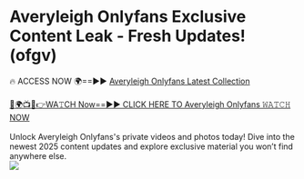 # Averyleigh Onlyfans Exclusive Content Leak - Fresh Updates! (ofgv)

🔥 ACCESS NOW 🌍==►► <a href="https://tinyurl.com/kvy9nzfs" rel="nofollow">Averyleigh Onlyfans Latest Collection</a>
<br><br>
[🔴🌍📺📱👉WA𝚃CH Now==►► CLICK HERE TO Averyleigh Onlyfans 𝚆𝙰𝚃𝙲𝙷 NOW](https://tinyurl.com/kvy9nzfs)
<br><br>
Unlock Averyleigh Onlyfans's private videos and photos today! Dive into the newest 2025 content updates and explore exclusive material you won’t find anywhere else.
<br>
<a href="https://tinyurl.com/kvy9nzfs" rel="nofollow" data-target="animated-image.originalLink"><img src="https://camo.githubusercontent.com/8a4f000d20f83aca3bf7ec5f350d767afa0574a8a352519fd8cfa583a6f93a33/68747470733a2f2f692e696d6775722e636f6d2f644a486b345a712e676966" data-canonical-src="https://i.imgur.com/dJHk4Zq.gif" style="max-width: 100%; display: inline-block;" data-target="animated-image.originalImage"></a>
<br>
